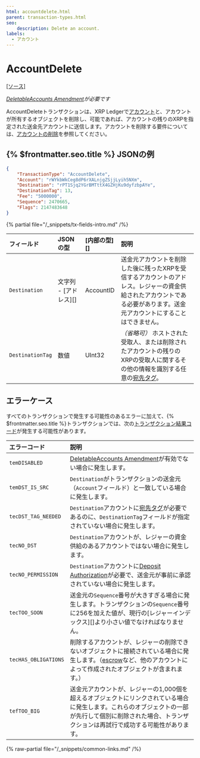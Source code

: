 ```yaml
---
html: accountdelete.html
parent: transaction-types.html
seo:
    description: Delete an account.
labels:
  - アカウント
---
```

# AccountDelete

[[ソース]](https://github.com/XRPLF/rippled/blob/develop/src/ripple/app/tx/impl/DeleteAccount.cpp "Source")

_[DeletableAccounts Amendment](../../../../resources/known-amendments.md#deletableaccounts)が必要です_

AccountDeleteトランザクションは、XRP Ledgerで[アカウント](../../ledger-data/ledger-entry-types/accountroot.md)と、アカウントが所有するオブジェクトを削除し、可能であれば、アカウントの残りのXRPを指定された送金先アカウントに送信します。アカウントを削除する要件については、[アカウントの削除](../../../../concepts/accounts/deleting-accounts.md)を参照してください。

## {% $frontmatter.seo.title %} JSONの例

```json
{
    "TransactionType": "AccountDelete",
    "Account": "rWYkbWkCeg8dP6rXALnjgZSjjLyih5NXm",
    "Destination": "rPT1Sjq2YGrBMTttX4GZHjKu9dyfzbpAYe",
    "DestinationTag": 13,
    "Fee": "5000000",
    "Sequence": 2470665,
    "Flags": 2147483648
}
```

{% partial file="/_snippets/tx-fields-intro.md" /%}
<!--{# fix md highlighting_ #}-->

| フィールド         | JSONの型         | [内部の型][]       | 説明               |
|:-----------------|:-----------------|:------------------|:-------------------|
| `Destination`    | 文字列 - [アドレス][] | AccountID | 送金元アカウントを削除した後に残ったXRPを受信するアカウントのアドレス。レジャーの資金供給されたアカウントである必要があります。送金元アカウントにすることはできません。 |
| `DestinationTag` | 数値 | UInt32 | _（省略可）_ ホストされた受取人、または削除されたアカウントの残りのXRPの受取人に関するその他の情報を識別する任意の[宛先タグ](../../../../concepts/transactions/source-and-destination-tags.md)。 |


## エラーケース

すべてのトランザクションで発生する可能性のあるエラーに加えて、{% $frontmatter.seo.title %}トランザクションでは、次の[トランザクション結果コード](../transaction-results/transaction-results.md)が発生する可能性があります。

| エラーコード | 説明        |
|:-----------|:------------|
| `temDISABLED` | [DeletableAccounts Amendment](../../../../resources/known-amendments.md#deletableaccounts)が有効でない場合に発生します。 |
| `temDST_IS_SRC` | `Destination`がトランザクションの送金元（`Account`フィールド）と一致している場合に発生します。 |
| `tecDST_TAG_NEEDED` | `Destination`アカウントに[宛先タグ](../../../../concepts/transactions/source-and-destination-tags.md)が必要であるのに、`DestinationTag`フィールドが指定されていない場合に発生します。 |
| `tecNO_DST` | `Destination`アカウントが、レジャーの資金供給のあるアカウントではない場合に発生します。 |
| `tecNO_PERMISSION` | `Destination`アカウントに[Deposit Authorization](../../../../concepts/accounts/depositauth.md)が必要で、送金元が事前に承認されていない場合に発生します。 |
| `tecTOO_SOON` | 送金元の`Sequence`番号が大きすぎる場合に発生します。トランザクションの`Sequence`番号に256を加えた値が、現行の[レジャーインデックス][]より小さい値でなければなりません。 |
| `tecHAS_OBLIGATIONS` | 削除するアカウントが、レジャーの削除できないオブジェクトに接続されている場合に発生します。（[escrow](../../../../concepts/payment-types/escrow.md)など、他のアカウントによって作成されたオブジェクトが含まれます。） |
| `tefTOO_BIG` | 送金元アカウントが、レジャーの1,000個を超えるオブジェクトにリンクされている場合に発生します。これらのオブジェクトの一部が先行して個別に削除された場合、トランザクションは再試行で成功する可能性があります。 |

{% raw-partial file="/_snippets/common-links.md" /%}
